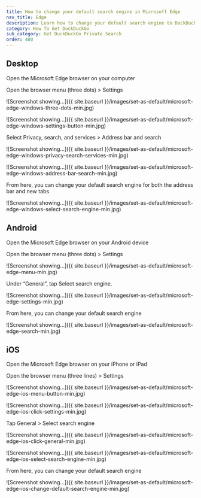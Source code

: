 ```yaml
---
title: How to change your default search engine in Microsoft Edge
nav_title: Edge
description: Learn how to change your default search engine to DuckDuckGo in Microsoft Edge for desktop, Android, and iOS.
category: How To Get DuckDuckGo
sub_category: Get DuckDuckGo Private Search
order: 400
---
```


## Desktop

Open the Microsoft Edge browser on your computer

Open the browser menu (three dots) > Settings

![Screenshot showing...]({{ site.baseurl }}/images/set-as-default/microsoft-edge-windows-three-dots-min.jpg)

![Screenshot showing...]({{ site.baseurl }}/images/set-as-default/microsoft-edge-windows-settings-button-min.jpg)

Select Privacy, search, and services > Address bar and search

![Screenshot showing...]({{ site.baseurl }}/images/set-as-default/microsoft-edge-windows-privacy-search-services-min.jpg)

![Screenshot showing...]({{ site.baseurl }}/images/set-as-default/microsoft-edge-windows-address-bar-search-min.jpg)

From here, you can change your default search engine for both the address bar and new tabs

![Screenshot showing...]({{ site.baseurl }}/images/set-as-default/microsoft-edge-windows-select-search-engine-min.jpg)

## Android

Open the Microsoft Edge browser on your Android device

Open the browser menu (three dots) > Settings

![Screenshot showing...]({{ site.baseurl }}/images/set-as-default/microsoft-edge-menu-min.jpg)

Under “General”, tap Select search engine.

![Screenshot showing...]({{ site.baseurl }}/images/set-as-default/microsoft-edge-settings-min.jpg)

From here, you can change your default search engine

![Screenshot showing...]({{ site.baseurl }}/images/set-as-default/microsoft-edge-search-min.jpg)

## iOS

Open the Microsoft Edge browser on your iPhone or iPad

Open the browser menu (three lines) > Settings

![Screenshot showing...]({{ site.baseurl }}/images/set-as-default/microsoft-edge-ios-menu-button-min.jpg)

![Screenshot showing...]({{ site.baseurl }}/images/set-as-default/microsoft-edge-ios-click-settings-min.jpg)

Tap General > Select search engine

![Screenshot showing...]({{ site.baseurl }}/images/set-as-default/microsoft-edge-ios-click-general-min.jpg)

![Screenshot showing...]({{ site.baseurl }}/images/set-as-default/microsoft-edge-ios-select-search-engine-min.jpg)

From here, you can change your default search engine

![Screenshot showing...]({{ site.baseurl }}/images/set-as-default/microsoft-edge-ios-change-default-search-engine-min.jpg)
